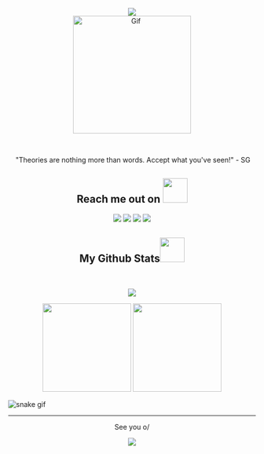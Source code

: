 <p align="center"><img src="https://readme-typing-svg.herokuapp.com?font=Fira+Code&duration=2500&pause=50&center=true&width=435&lines=Hi!;I'm+HoriZonT.;Nice+to+meet+you.">
  <br>
<img align="center" alt="Gif" height="240" width="240" src="https://media.discordapp.net/attachments/868605520980885564/872839135054934037/gppyQZ.gif">
</p>

<br>

<p align="center"> "Theories are nothing more than words. Accept what you've seen!" - SG</p>

<div>
  
<h2 align="center">Reach me out on <img src="https://media0.giphy.com/media/jqNPzdTTxQfOgOqpO4/source.gif" width="50"></h2>
  
<p align= "center"> 
  <a href="https://twitter.com/LT_Hori" target="_blank"><img src="https://img.shields.io/badge/Twitter-1DA1F2?style=for-the-badge&logo=twitter&logoColor=white" target="_blank"></a>
  <a href="HoriZonT#7291" target="_blank"><img src="https://img.shields.io/badge/Discord-7289DA?style=for-the-badge&logo=discord&logoColor=white" target="_blank"></a> 
  <a href = "mailto:contato@contato. com - email disabled for now"><img src="https://img.shields.io/badge/ProtonMail-8B89CC?style=for-the-badge&logo=protonmail&logoColor=white" target="_blank"></a>
 <a href="https://www.reddit.com/user/LT_HoriZonT" target="_blank"><img src="https://img.shields.io/badge/Reddit-FF4500?style=for-the-badge&logo=reddit&logoColor=white" target="_blank"></a> 
</p>

<h2 align="center">
  My Github Stats<img src="https://media.giphy.com/media/VgCDAzcKvsR6OM0uWg/giphy.gif" width="50">
</h2>
 
<br>

<p align = "center">
  <img  src = "https://github-readme-streak-stats.herokuapp.com?user=iHoriZonT&theme=dark&date_format=M%20j%5B%2C%20Y%5D&background=303030)](https://git.io/streak-stats">
</p>

<p align="center">
   <img height="180em" src="https://github-readme-stats.vercel.app/api?username=iHoriZonT&show_icons=true&theme=slateorange&include_all_commits=true&count_private=false"/>
 <img height="180em" src="https://github-readme-stats.vercel.app/api/top-langs/?username=iHoriZonT&layout=compact&langs_count=7&theme=slateorange"/>
</p> 
  
![snake gif](https://github.com/iHoriZonT/iHoriZonT/blob/output/github-contribution-grid-snake.svg)
  
<hr>
    
<p align="center">See you o/</p> 
<p align="center"> <img src= "https://komarev.com/ghpvc/?username=iHoriZonT&style=for-the-badge&color=green&label=Visitors">
